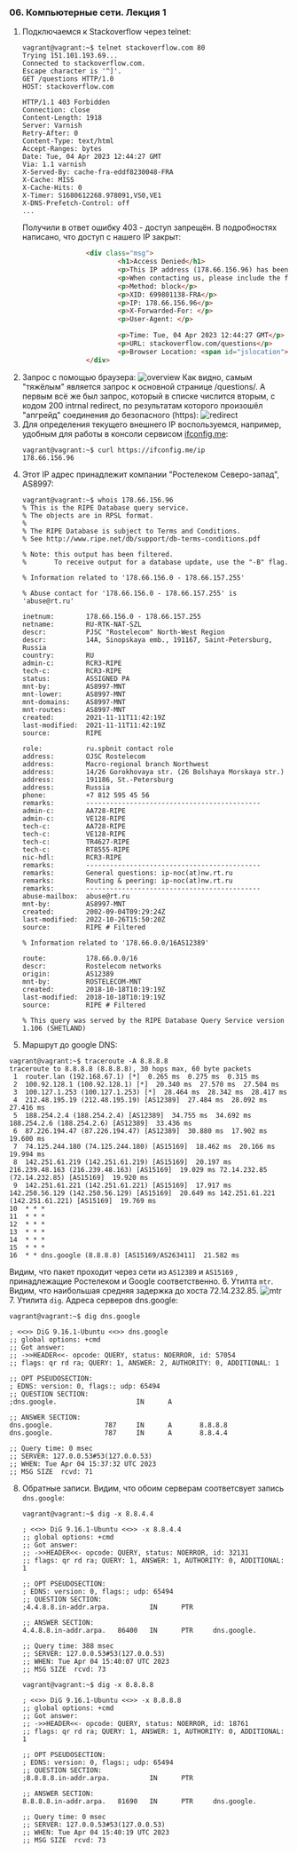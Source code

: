 ### 06. Компьютерные сети. Лекция 1
1. Подключаемся к Stackoverflow через telnet:
    ```commandline
    vagrant@vagrant:~$ telnet stackoverflow.com 80
    Trying 151.101.193.69...
    Connected to stackoverflow.com.
    Escape character is '^]'.
    GET /questions HTTP/1.0
    HOST: stackoverflow.com
    
    HTTP/1.1 403 Forbidden
    Connection: close
    Content-Length: 1918
    Server: Varnish
    Retry-After: 0
    Content-Type: text/html
    Accept-Ranges: bytes
    Date: Tue, 04 Apr 2023 12:44:27 GMT
    Via: 1.1 varnish
    X-Served-By: cache-fra-eddf8230048-FRA
    X-Cache: MISS
    X-Cache-Hits: 0
    X-Timer: S1680612268.978091,VS0,VE1
    X-DNS-Prefetch-Control: off
    ...
    ```
    Получили в ответ ошибку 403 - доступ запрещён. В подробностях написано, что доступ с нашего IP закрыт:
    ```html
                    <div class="msg">
                            <h1>Access Denied</h1>
                            <p>This IP address (178.66.156.96) has been blocked from access to our services. If you believe this to be in error, please contact us at <a href="mailto:team@stackexchange.com?Subject=Blocked%20178.66.156.96%20(Request%20ID%3A%20699801138-FRA)">team@stackexchange.com</a>.</p>
                            <p>When contacting us, please include the following information in the email:</p>
                            <p>Method: block</p>
                            <p>XID: 699801138-FRA</p>
                            <p>IP: 178.66.156.96</p>
                            <p>X-Forwarded-For: </p>
                            <p>User-Agent: </p>
    
                            <p>Time: Tue, 04 Apr 2023 12:44:27 GMT</p>
                            <p>URL: stackoverflow.com/questions</p>
                            <p>Browser Location: <span id="jslocation">(not loaded)</span></p>
                    </div>
    
    ```
2. Запрос с помощью браузера:
![overview](../img/stackoverflow-overview.png)
Как видно, самым "тяжёлым" является запрос к основной странице /questions/. 
А первым всё же был запрос, который в списке числится вторым, с кодом 200 intrnal redirect, по результатам которого произошёл "апгрейд" соединения до безопасного (https):
![redirect](../img/stackoverflow-int-redirect.png)
3. Для определения текущего внешнего IP воспользуемся, например, удобным для работы в консоли сервисом [ifconfig.me](https//ifconfig.me):
   ```commandline
   vagrant@vagrant:~$ curl https://ifconfig.me/ip
   178.66.156.96
   ```
4. Этот IP адрес принадлежит компании "Ростелеком Северо-запад", AS8997:
   ```commandline
   vagrant@vagrant:~$ whois 178.66.156.96
   % This is the RIPE Database query service.
   % The objects are in RPSL format.
   %
   % The RIPE Database is subject to Terms and Conditions.
   % See http://www.ripe.net/db/support/db-terms-conditions.pdf
   
   % Note: this output has been filtered.
   %       To receive output for a database update, use the "-B" flag.
   
   % Information related to '178.66.156.0 - 178.66.157.255'
   
   % Abuse contact for '178.66.156.0 - 178.66.157.255' is 'abuse@rt.ru'
   
   inetnum:        178.66.156.0 - 178.66.157.255
   netname:        RU-RTK-NAT-SZL
   descr:          PJSC "Rostelecom" North-West Region
   descr:          14A, Sinopskaya emb., 191167, Saint-Petersburg, Russia
   country:        RU
   admin-c:        RCR3-RIPE
   tech-c:         RCR3-RIPE
   status:         ASSIGNED PA
   mnt-by:         AS8997-MNT
   mnt-lower:      AS8997-MNT
   mnt-domains:    AS8997-MNT
   mnt-routes:     AS8997-MNT
   created:        2021-11-11T11:42:19Z
   last-modified:  2021-11-11T11:42:19Z
   source:         RIPE
   
   role:           ru.spbnit contact role
   address:        OJSC Rostelecom
   address:        Macro-regional branch Northwest
   address:        14/26 Gorokhovaya str. (26 Bolshaya Morskaya str.)
   address:        191186, St.-Petersburg
   address:        Russia
   phone:          +7 812 595 45 56
   remarks:        --------------------------------------------
   admin-c:        AA728-RIPE
   admin-c:        VE128-RIPE
   tech-c:         AA728-RIPE
   tech-c:         VE128-RIPE
   tech-c:         TR4627-RIPE
   tech-c:         RT8555-RIPE
   nic-hdl:        RCR3-RIPE
   remarks:        --------------------------------------------
   remarks:        General questions: ip-noc(at)nw.rt.ru
   remarks:        Routing & peering: ip-noc(at)nw.rt.ru
   remarks:        --------------------------------------------
   abuse-mailbox:  abuse@rt.ru
   mnt-by:         AS8997-MNT
   created:        2002-09-04T09:29:24Z
   last-modified:  2022-10-26T15:50:20Z
   source:         RIPE # Filtered
   
   % Information related to '178.66.0.0/16AS12389'
   
   route:          178.66.0.0/16
   descr:          Rostelecom networks
   origin:         AS12389
   mnt-by:         ROSTELECOM-MNT
   created:        2018-10-18T10:19:19Z
   last-modified:  2018-10-18T10:19:19Z
   source:         RIPE # Filtered
   
   % This query was served by the RIPE Database Query Service version 1.106 (SHETLAND)
   
   ```
5.  Маршрут до google DNS:
   ```commandline
   vagrant@vagrant:~$ traceroute -A 8.8.8.8
   traceroute to 8.8.8.8 (8.8.8.8), 30 hops max, 60 byte packets
    1  router.lan (192.168.67.1) [*]  0.265 ms  0.275 ms  0.315 ms
    2  100.92.128.1 (100.92.128.1) [*]  20.340 ms  27.570 ms  27.504 ms
    3  100.127.1.253 (100.127.1.253) [*]  28.464 ms  28.342 ms  28.417 ms
    4  212.48.195.19 (212.48.195.19) [AS12389]  27.484 ms  28.092 ms  27.416 ms
    5  188.254.2.4 (188.254.2.4) [AS12389]  34.755 ms  34.692 ms 188.254.2.6 (188.254.2.6) [AS12389]  33.436 ms
    6  87.226.194.47 (87.226.194.47) [AS12389]  30.880 ms  17.902 ms  19.600 ms
    7  74.125.244.180 (74.125.244.180) [AS15169]  18.462 ms  20.166 ms  19.994 ms
    8  142.251.61.219 (142.251.61.219) [AS15169]  20.197 ms 216.239.48.163 (216.239.48.163) [AS15169]  19.029 ms 72.14.232.85 (72.14.232.85) [AS15169]  19.920 ms
    9  142.251.61.221 (142.251.61.221) [AS15169]  17.917 ms 142.250.56.129 (142.250.56.129) [AS15169]  20.649 ms 142.251.61.221 (142.251.61.221) [AS15169]  19.769 ms
   10  * * *
   11  * * *
   12  * * *
   13  * * *
   14  * * *
   15  * * *
   16  * * dns.google (8.8.8.8) [AS15169/AS263411]  21.582 ms
   
   ```
   Видим, что пакет проходит через сети из `AS12389` и `AS15169` , принадлежащие Ростелеком и Google соответственно.
6. Утилта `mtr`. Видим, что наибольшая средняя задержка до хоста 72.14.232.85.
![mtr](../img/mtr.png)
7. Утилита `dig`. Адреса серверов dns.google:
   ```commandline
   vagrant@vagrant:~$ dig dns.google
   
   ; <<>> DiG 9.16.1-Ubuntu <<>> dns.google
   ;; global options: +cmd
   ;; Got answer:
   ;; ->>HEADER<<- opcode: QUERY, status: NOERROR, id: 57054
   ;; flags: qr rd ra; QUERY: 1, ANSWER: 2, AUTHORITY: 0, ADDITIONAL: 1
   
   ;; OPT PSEUDOSECTION:
   ; EDNS: version: 0, flags:; udp: 65494
   ;; QUESTION SECTION:
   ;dns.google.                    IN      A
   
   ;; ANSWER SECTION:
   dns.google.             787     IN      A       8.8.8.8
   dns.google.             787     IN      A       8.8.4.4
   
   ;; Query time: 0 msec
   ;; SERVER: 127.0.0.53#53(127.0.0.53)
   ;; WHEN: Tue Apr 04 15:37:32 UTC 2023
   ;; MSG SIZE  rcvd: 71
   
   ```
8. Обратные записи. Видим, что обоим серверам соответсвует запись `dns.google`:
   ```commandline
   vagrant@vagrant:~$ dig -x 8.8.4.4
   
   ; <<>> DiG 9.16.1-Ubuntu <<>> -x 8.8.4.4
   ;; global options: +cmd
   ;; Got answer:
   ;; ->>HEADER<<- opcode: QUERY, status: NOERROR, id: 32131
   ;; flags: qr rd ra; QUERY: 1, ANSWER: 1, AUTHORITY: 0, ADDITIONAL: 1
   
   ;; OPT PSEUDOSECTION:
   ; EDNS: version: 0, flags:; udp: 65494
   ;; QUESTION SECTION:
   ;4.4.8.8.in-addr.arpa.          IN      PTR
   
   ;; ANSWER SECTION:
   4.4.8.8.in-addr.arpa.   86400   IN      PTR     dns.google.
   
   ;; Query time: 388 msec
   ;; SERVER: 127.0.0.53#53(127.0.0.53)
   ;; WHEN: Tue Apr 04 15:40:07 UTC 2023
   ;; MSG SIZE  rcvd: 73
   
   vagrant@vagrant:~$ dig -x 8.8.8.8
   
   ; <<>> DiG 9.16.1-Ubuntu <<>> -x 8.8.8.8
   ;; global options: +cmd
   ;; Got answer:
   ;; ->>HEADER<<- opcode: QUERY, status: NOERROR, id: 18761
   ;; flags: qr rd ra; QUERY: 1, ANSWER: 1, AUTHORITY: 0, ADDITIONAL: 1
   
   ;; OPT PSEUDOSECTION:
   ; EDNS: version: 0, flags:; udp: 65494
   ;; QUESTION SECTION:
   ;8.8.8.8.in-addr.arpa.          IN      PTR
   
   ;; ANSWER SECTION:
   8.8.8.8.in-addr.arpa.   81690   IN      PTR     dns.google.
   
   ;; Query time: 0 msec
   ;; SERVER: 127.0.0.53#53(127.0.0.53)
   ;; WHEN: Tue Apr 04 15:40:19 UTC 2023
   ;; MSG SIZE  rcvd: 73
   
   ```